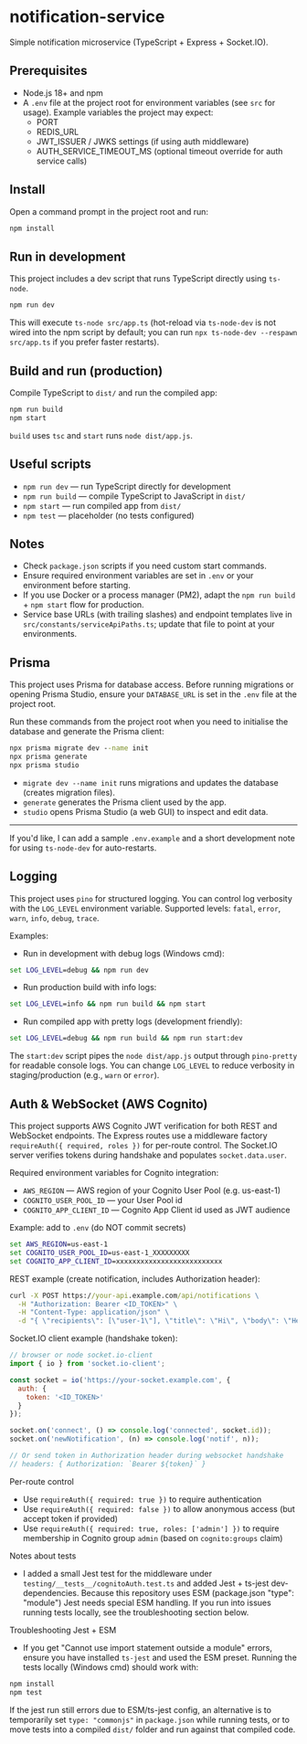 # notification-service

Simple notification microservice (TypeScript + Express + Socket.IO).

## Prerequisites
- Node.js 18+ and npm
- A `.env` file at the project root for environment variables (see `src` for usage). Example variables the project may expect:
  - PORT
  - REDIS_URL
  - JWT_ISSUER / JWKS settings (if using auth middleware)
  - AUTH_SERVICE_TIMEOUT_MS (optional timeout override for auth service calls)

## Install
Open a command prompt in the project root and run:

```bat
npm install
```

## Run in development
This project includes a dev script that runs TypeScript directly using `ts-node`.

```bat
npm run dev
```

This will execute `ts-node src/app.ts` (hot-reload via `ts-node-dev` is not wired into the npm script by default; you can run `npx ts-node-dev --respawn src/app.ts` if you prefer faster restarts).

## Build and run (production)
Compile TypeScript to `dist/` and run the compiled app:

```bat
npm run build
npm start
```

`build` uses `tsc` and `start` runs `node dist/app.js`.

## Useful scripts
- `npm run dev` — run TypeScript directly for development
- `npm run build` — compile TypeScript to JavaScript in `dist/`
- `npm start` — run compiled app from `dist/`
- `npm test` — placeholder (no tests configured)

## Notes
- Check `package.json` scripts if you need custom start commands.
- Ensure required environment variables are set in `.env` or your environment before starting.
- If you use Docker or a process manager (PM2), adapt the `npm run build` + `npm start` flow for production.
- Service base URLs (with trailing slashes) and endpoint templates live in `src/constants/serviceApiPaths.ts`; update that file to point at your environments.

## Prisma
This project uses Prisma for database access. Before running migrations or opening Prisma Studio, ensure your `DATABASE_URL` is set in the `.env` file at the project root.

Run these commands from the project root when you need to initialise the database and generate the Prisma client:

```bat
npx prisma migrate dev --name init
npx prisma generate
npx prisma studio
```

- `migrate dev --name init` runs migrations and updates the database (creates migration files).
- `generate` generates the Prisma client used by the app.
- `studio` opens Prisma Studio (a web GUI) to inspect and edit data.

---

If you'd like, I can add a sample `.env.example` and a short development note for using `ts-node-dev` for auto-restarts.

## Logging

This project uses `pino` for structured logging. You can control log verbosity with the `LOG_LEVEL` environment variable. Supported levels: `fatal`, `error`, `warn`, `info`, `debug`, `trace`.

Examples:

- Run in development with debug logs (Windows cmd):

```bat
set LOG_LEVEL=debug && npm run dev
```

- Run production build with info logs:

```bat
set LOG_LEVEL=info && npm run build && npm start
```

- Run compiled app with pretty logs (development friendly):

```bat
set LOG_LEVEL=debug && npm run build && npm run start:dev
```

The `start:dev` script pipes the `node dist/app.js` output through `pino-pretty` for readable console logs. You can change `LOG_LEVEL` to reduce verbosity in staging/production (e.g., `warn` or `error`).

## Auth & WebSocket (AWS Cognito)

This project supports AWS Cognito JWT verification for both REST and WebSocket endpoints. The Express routes use a middleware factory `requireAuth({ required, roles })` for per-route control. The Socket.IO server verifies tokens during handshake and populates `socket.data.user`.

Required environment variables for Cognito integration:

- `AWS_REGION` — AWS region of your Cognito User Pool (e.g. us-east-1)
- `COGNITO_USER_POOL_ID` — your User Pool id
- `COGNITO_APP_CLIENT_ID` — Cognito App Client id used as JWT audience

Example: add to `.env` (do NOT commit secrets)

```bat
set AWS_REGION=us-east-1
set COGNITO_USER_POOL_ID=us-east-1_XXXXXXXXX
set COGNITO_APP_CLIENT_ID=xxxxxxxxxxxxxxxxxxxxxxxxxx
```

REST example (create notification, includes Authorization header):

```bat
curl -X POST https://your-api.example.com/api/notifications \
  -H "Authorization: Bearer <ID_TOKEN>" \
  -H "Content-Type: application/json" \
  -d "{ \"recipients\": [\"user-1\"], \"title\": \"Hi\", \"body\": \"Hello\" }"
```

Socket.IO client example (handshake token):

```js
// browser or node socket.io-client
import { io } from 'socket.io-client';

const socket = io('https://your-socket.example.com', {
  auth: {
    token: '<ID_TOKEN>'
  }
});

socket.on('connect', () => console.log('connected', socket.id));
socket.on('newNotification', (n) => console.log('notif', n));

// Or send token in Authorization header during websocket handshake
// headers: { Authorization: `Bearer ${token}` }
```

Per-route control
- Use `requireAuth({ required: true })` to require authentication
- Use `requireAuth({ required: false })` to allow anonymous access (but accept token if provided)
- Use `requireAuth({ required: true, roles: ['admin'] })` to require membership in Cognito group `admin` (based on `cognito:groups` claim)

Notes about tests
- I added a small Jest test for the middleware under `testing/__tests__/cognitoAuth.test.ts` and added Jest + ts-jest dev-dependencies. Because this repository uses ESM (package.json "type": "module") Jest needs special ESM handling. If you run into issues running tests locally, see the troubleshooting section below.

Troubleshooting Jest + ESM
- If you get "Cannot use import statement outside a module" errors, ensure you have installed `ts-jest` and used the ESM preset. Running the tests locally (Windows cmd) should work with:

```bat
npm install
npm test
```

If the jest run still errors due to ESM/ts-jest config, an alternative is to temporarily set `type: "commonjs"` in `package.json` while running tests, or to move tests into a compiled `dist/` folder and run against that compiled code.
